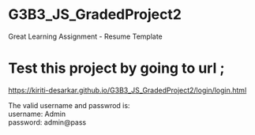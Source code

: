 # G3B3_JS_GradedProject2
Great Learning Assignment - Resume Template

# Test this project by going to url ;
https://kiriti-desarkar.github.io/G3B3_JS_GradedProject2/login/login.html

The valid username and passwrod is:  
username: Admin  
password: admin@pass  
